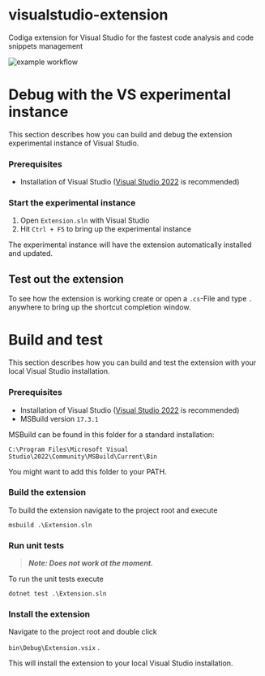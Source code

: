 # visualstudio-extension
Codiga extension for Visual Studio for the fastest code analysis and code snippets management

![example workflow](https://github.com/codiga/visualstudio-extension/actions/workflows/main.yml/badge.svg)

# Debug with the VS experimental instance 
This section describes how you can build and debug the extension experimental instance of Visual Studio.

### Prerequisites
* Installation of Visual Studio ([Visual Studio 2022](https://visualstudio.microsoft.com/vs/) is recommended)

### Start the experimental instance
1. Open `Extension.sln` with Visual Studio
2. Hit `Ctrl + F5` to bring up the experimental instance

The experimental instance will have the extension automatically installed and updated.

## Test out the extension
To see how the extension is working create or open a `.cs`-File and type `.` anywhere to bring up the shortcut completion window.

# Build and test

This section describes how you can build and test the extension with your local Visual Studio installation.
### Prerequisites
* Installation of Visual Studio ([Visual Studio 2022](https://visualstudio.microsoft.com/vs/) is recommended)
* MSBuild version `17.3.1`

MSBuild can be found in this folder for a standard installation:

 `C:\Program Files\Microsoft Visual Studio\2022\Community\MSBuild\Current\Bin`
  
  You might want to add this folder to your PATH.
### Build the extension
To build the extension navigate to the project root and execute

`msbuild .\Extension.sln`
### Run unit tests

>_**Note: Does not work at the moment.**_

To run the unit tests execute

`dotnet test .\Extension.sln`
### Install the extension
Navigate to the project root and double click

`bin\Debug\Extension.vsix` .

This will install the extension to your local Visual Studio installation.

  

  
